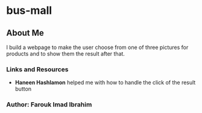 # bus-mall

## About Me

I build a webpage to make the user choose from one of three pictures for products and to show them the result after that.

### Links and Resources

* **Haneen Hashlamon** helped me with how to handle the click of the result button

### Author: Farouk Imad Ibrahim
